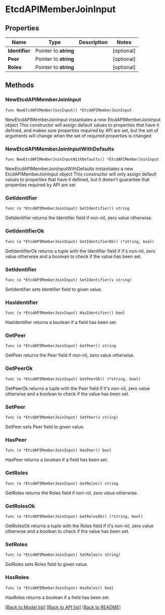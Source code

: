 # EtcdAPIMemberJoinInput

## Properties

Name | Type | Description | Notes
------------ | ------------- | ------------- | -------------
**Identifier** | Pointer to **string** |  | [optional] 
**Peer** | Pointer to **string** |  | [optional] 
**Roles** | Pointer to **string** |  | [optional] 

## Methods

### NewEtcdAPIMemberJoinInput

`func NewEtcdAPIMemberJoinInput() *EtcdAPIMemberJoinInput`

NewEtcdAPIMemberJoinInput instantiates a new EtcdAPIMemberJoinInput object
This constructor will assign default values to properties that have it defined,
and makes sure properties required by API are set, but the set of arguments
will change when the set of required properties is changed

### NewEtcdAPIMemberJoinInputWithDefaults

`func NewEtcdAPIMemberJoinInputWithDefaults() *EtcdAPIMemberJoinInput`

NewEtcdAPIMemberJoinInputWithDefaults instantiates a new EtcdAPIMemberJoinInput object
This constructor will only assign default values to properties that have it defined,
but it doesn't guarantee that properties required by API are set

### GetIdentifier

`func (o *EtcdAPIMemberJoinInput) GetIdentifier() string`

GetIdentifier returns the Identifier field if non-nil, zero value otherwise.

### GetIdentifierOk

`func (o *EtcdAPIMemberJoinInput) GetIdentifierOk() (*string, bool)`

GetIdentifierOk returns a tuple with the Identifier field if it's non-nil, zero value otherwise
and a boolean to check if the value has been set.

### SetIdentifier

`func (o *EtcdAPIMemberJoinInput) SetIdentifier(v string)`

SetIdentifier sets Identifier field to given value.

### HasIdentifier

`func (o *EtcdAPIMemberJoinInput) HasIdentifier() bool`

HasIdentifier returns a boolean if a field has been set.

### GetPeer

`func (o *EtcdAPIMemberJoinInput) GetPeer() string`

GetPeer returns the Peer field if non-nil, zero value otherwise.

### GetPeerOk

`func (o *EtcdAPIMemberJoinInput) GetPeerOk() (*string, bool)`

GetPeerOk returns a tuple with the Peer field if it's non-nil, zero value otherwise
and a boolean to check if the value has been set.

### SetPeer

`func (o *EtcdAPIMemberJoinInput) SetPeer(v string)`

SetPeer sets Peer field to given value.

### HasPeer

`func (o *EtcdAPIMemberJoinInput) HasPeer() bool`

HasPeer returns a boolean if a field has been set.

### GetRoles

`func (o *EtcdAPIMemberJoinInput) GetRoles() string`

GetRoles returns the Roles field if non-nil, zero value otherwise.

### GetRolesOk

`func (o *EtcdAPIMemberJoinInput) GetRolesOk() (*string, bool)`

GetRolesOk returns a tuple with the Roles field if it's non-nil, zero value otherwise
and a boolean to check if the value has been set.

### SetRoles

`func (o *EtcdAPIMemberJoinInput) SetRoles(v string)`

SetRoles sets Roles field to given value.

### HasRoles

`func (o *EtcdAPIMemberJoinInput) HasRoles() bool`

HasRoles returns a boolean if a field has been set.


[[Back to Model list]](../README.md#documentation-for-models) [[Back to API list]](../README.md#documentation-for-api-endpoints) [[Back to README]](../README.md)



